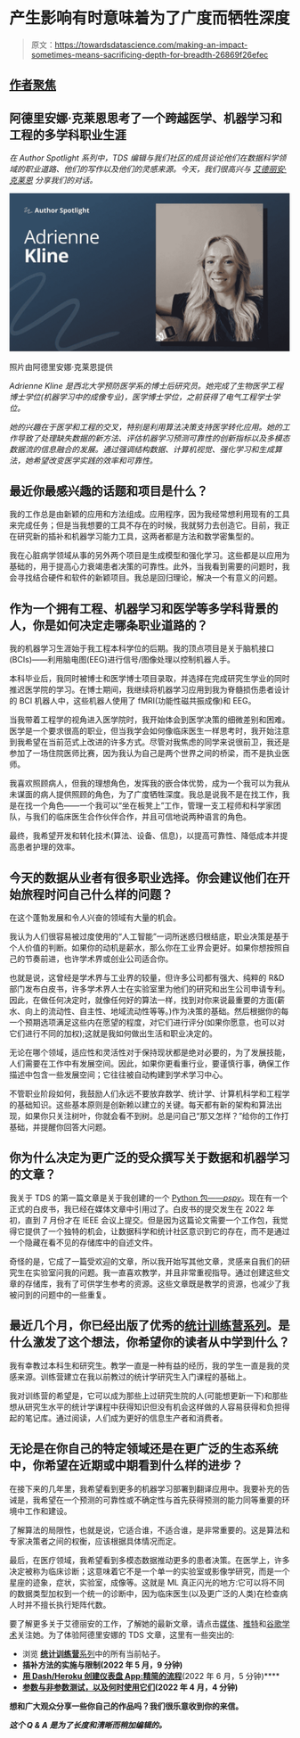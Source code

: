 # 产生影响有时意味着为了广度而牺牲深度

> 原文：<https://towardsdatascience.com/making-an-impact-sometimes-means-sacrificing-depth-for-breadth-26869f26efec>

## [作者聚焦](https://towardsdatascience.com/tagged/author-spotlights)

## 阿德里安娜·克莱恩思考了一个跨越医学、机器学习和工程的多学科职业生涯

*在 Author Spotlight 系列中，TDS 编辑与我们社区的成员谈论他们在数据科学领域的职业道路、他们的写作以及他们的灵感来源。今天，我们很高兴与* [*艾德丽安·克莱恩*](https://medium.com/u/7cd59d41e4d7?source=post_page-----26869f26efec--------------------------------) *分享我们的对话。*

![](img/318e0e8f8119ae6ffca674fd05adf8e0.png)

照片由阿德里安娜·克莱恩提供

*Adrienne Kline 是西北大学预防医学系的博士后研究员。她完成了生物医学工程博士学位(机器学习中的成像专业)，医学博士学位，之前获得了电气工程学士学位。*

*她的兴趣在于医学和工程的交叉，特别是利用算法决策支持医学转化应用。她的工作导致了处理缺失数据的新方法、评估机器学习预测可靠性的创新指标以及多模态数据流的信息融合的发展。通过强调结构数据、计算机视觉、强化学习和生成算法，她希望改变医学实践的效率和可靠性。*

## 最近你最感兴趣的话题和项目是什么？

我的工作总是由新颖的应用和方法组成。应用程序，因为我经常想利用现有的工具来完成任务；但是当我想要的工具不存在的时候，我就努力去创造它。目前，我正在研究新的插补和机器学习能力工具，这两者都是方法和数学密集型的。

我在心脏病学领域从事的另外两个项目是生成模型和强化学习。这些都是以应用为基础的，用于提高心力衰竭患者决策的可靠性。此外，当我看到需要的问题时，我会寻找结合硬件和软件的新颖项目。我总是回归理论，解决一个有意义的问题。

## 作为一个拥有工程、机器学习和医学等多学科背景的人，你是如何决定走哪条职业道路的？

我的机器学习生涯始于我工程本科学位的后期。我的顶点项目是关于脑机接口(BCIs)——利用脑电图(EEG)进行信号/图像处理以控制机器人手。

本科毕业后，我同时被博士和医学博士项目录取，并选择在完成研究生学业的同时推迟医学院的学习。在博士期间，我继续将机器学习应用到我为脊髓损伤患者设计的 BCI 机器人中，这些机器人使用了 fMRI(功能性磁共振成像)和 EEG。

当我带着工程学的视角进入医学院时，我开始体会到医学决策的细微差别和困难。医学是一个要求很高的职业，但当我学会如何像临床医生一样思考时，我开始注意到我希望在当前范式上改进的许多方式。尽管对我焦虑的同学来说很前卫，我还是参加了一场住院医师比赛，因为我认为自己是两个世界之间的桥梁，而不是执业医师。

我喜欢照顾病人，但我的理想角色，发挥我的嵌合体优势，成为一个我可以为我从未谋面的病人提供照顾的角色，为了广度牺牲深度。我总是说我不是在找工作，我是在找一个角色——一个我可以“坐在板凳上”工作，管理一支工程师和科学家团队，与我们的临床医生合作伙伴合作，并且可信地说两种语言的角色。

最终，我希望开发和转化技术(算法、设备、信息)，以提高可靠性、降低成本并提高患者护理的效率。

## 今天的数据从业者有很多职业选择。你会建议他们在开始旅程时问自己什么样的问题？

在这个蓬勃发展和令人兴奋的领域有大量的机会。

我认为人们很容易被过度使用的“人工智能”一词所迷惑归根结底，职业决策是基于个人价值的判断。如果你的动机是薪水，那么你在工业界会更好。如果你想按照自己的节奏前进，也许学术界或创业公司适合你。

也就是说，这曾经是学术界与工业界的较量，但许多公司都有强大、纯粹的 R&D 部门发布白皮书，许多学术界人士在实验室里为他们的研究和出生公司申请专利。因此，在做任何决定时，就像任何好的算法一样，找到对你来说最重要的方面(薪水、向上的流动性、自主性、地域流动性等等。)作为决策的基础。然后根据你的每一个预期选项满足这些内在愿望的程度，对它们进行评分(如果你愿意，也可以对它们进行不同的加权);这就是我如何做出生活和职业决定的。

无论在哪个领域，适应性和灵活性对于保持现状都是绝对必要的，为了发展技能，人们需要在工作中有发展空间。因此，如果你更看重行业，要谨慎行事，确保工作描述中包含一些发展空间；它往往被自动构建到学术学习中心。

不管职业阶段如何，我鼓励人们永远不要放弃数学、统计学、计算机科学和工程学的基础知识。这些基本原则是创新赖以建立的关键。每天都有新的架构和算法出现，如果你只关注树叶，你就会看不到树。总是问自己“那又怎样？”给你的工作打基础，并提醒你回答大问题。

## 你为什么决定为更广泛的受众撰写关于数据和机器学习的文章？

我关于 TDS 的第一篇文章是关于我创建的一个 [Python 包——*pspy*](/psmpy-propensity-score-matching-in-python-a3e0cd4d2631)。现在有一个正式的白皮书，我已经在媒体文章中引用过了。白皮书的提交发生在 2022 年初，直到 7 月份才在 IEEE 会议上提交。但是因为这篇论文需要一个工作包，我觉得它提供了一个独特的机会，让数据科学和统计社区意识到它的存在，而不是通过一个隐藏在看不见的存储库中的自述文件。

奇怪的是，它成了一篇受欢迎的文章，所以我开始写其他文章，灵感来自我们的研究生在实验室问我的问题。我一直喜欢教学，并且非常重视指导。通过创建这些文章的存储库，我有了可供学生参考的资源。这些文章既是教学的资源，也减少了我被问到的问题中的一些重复。

## 最近几个月，你已经出版了优秀的[统计训练营系列](https://towardsdatascience.com/tagged/statistics-bootcamp)。是什么激发了这个想法，你希望你的读者从中学到什么？

我有幸教过本科生和研究生。教学一直是一种有益的经历，我的学生一直是我的灵感来源。训练营建立在我以前教过的统计学研究生入门课程的基础上。

我对训练营的希望是，它可以成为那些上过研究生院的人(可能想更新一下)和那些想从研究生水平的统计学课程中获得知识但没有机会这样做的人容易获得和负担得起的笔记库。通过阅读，人们成为更好的信息生产者和消费者。

## 无论是在你自己的特定领域还是在更广泛的生态系统中，你希望在近期或中期看到什么样的进步？

在接下来的几年里，我希望看到更多的机器学习部署到翻译应用中。我要补充的告诫是，我希望在一个预测的可靠性或不确定性与首先获得预测的能力同等重要的环境中工作和建设。

了解算法的局限性，也就是说，它适合谁，不适合谁，是非常重要的。这是算法和专家决策者之间的权衡，应该根据具体情况而定。

最后，在医疗领域，我希望看到多模态数据推动更多的患者决策。在医学上，许多决定被称为临床诊断；这意味着它不是一个单一的实验室或影像学研究，而是一个星座的迹象，症状，实验室，成像等。这就是 ML 真正闪光的地方:它可以将不同的数据类型加权到一个统一的诊断中，因为临床医生(以及更广泛的人类)在检查病人时并不擅长执行矩阵代数。

要了解更多关于艾德丽安的工作，了解她的最新文章，请点击[媒体](https://medium.com/@askline1)、[推特](https://twitter.com/klineadrienne1)和[谷歌学术](https://scholar.google.ca/citations?user=-z88fzEAAAAJ&hl=en)关注她。为了体验阿德里安娜的 TDS 文章，这里有一些突出的:

*   浏览 [**统计训练营**系列](https://towardsdatascience.com/tagged/statistics-bootcamp)中的所有当前帖子。
*   [](/creating-a-dashboard-app-with-dash-heroku-a-streamlined-process-26bce4fbf2c8)**插补方法的实施与限制(2022 年 5 月，9 分钟)**
*   **[**用 Dash/Heroku 创建仪表盘 App:精简的流程**](/creating-a-dashboard-app-with-dash-heroku-a-streamlined-process-26bce4fbf2c8)**(2022 年 6 月，5 分钟)****
*   ****[**参数与非参数测试，以及何时使用它们**](/parametric-vs-non-parametric-tests-and-where-to-use-them-85130b3877dc)(2022 年 4 月，4 分钟)****

****想和广大观众分享一些你自己的作品吗？我们很乐意收到你的来信。****

*****这个 Q & A 是为了长度和清晰而稍加编辑的。*****